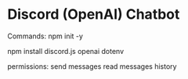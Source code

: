 # Discord (OpenAI) Chatbot

Commands:
npm init -y

npm install discord.js openai dotenv

permissions:
send messages
read messages history
